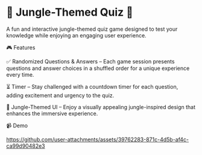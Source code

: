 # 🌿 Jungle-Themed Quiz 🦁  

A fun and interactive jungle-themed quiz game designed to test your knowledge while enjoying an engaging user experience.  

🎮 Features

✅ Randomized Questions & Answers – Each game session presents questions and answer choices in a shuffled order for a unique experience every time.

⏳ Timer – Stay challenged with a countdown timer for each question, adding excitement and urgency to the quiz.

🌿 Jungle-Themed UI – Enjoy a visually appealing jungle-inspired design that enhances the immersive experience.


📹 Demo  


https://github.com/user-attachments/assets/39762283-871c-4d5b-af4c-ca99d90482e3

